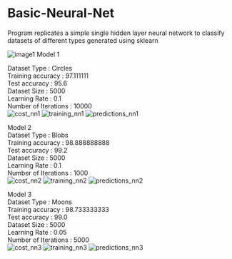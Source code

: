 # Basic-Neural-Net

Program replicates a simple single hidden layer neural network to classify datasets of different types generated using sklearn

![image1](https://user-images.githubusercontent.com/13309365/40879268-008c94fa-66bb-11e8-8bf8-7ed90e9348e8.png)
Model 1  

Dataset Type : Circles  
Training accuracy : 97.111111  
Test accuracy : 95.6   
Dataset Size : 5000   
Learning Rate : 0.1  
Number of Iterations : 10000  
![cost_nn1](https://user-images.githubusercontent.com/13309365/40879250-e90d512a-66ba-11e8-80e6-94ba2e966fa5.png)
![training_nn1](https://user-images.githubusercontent.com/13309365/40879254-ee862802-66ba-11e8-8d92-f8996d1ac310.png)
![predictions_nn1](https://user-images.githubusercontent.com/13309365/40879247-e59b9aec-66ba-11e8-82c8-ab9d6dc8598f.png)

Model 2  
Dataset Type : Blobs  
Training accuracy : 98.888888888  
Test accuracy : 99.2  
Dataset Size : 5000  
Learning Rate : 0.1  
Number of Iterations : 1000  
![cost_nn2](https://user-images.githubusercontent.com/13309365/40879261-f640e654-66ba-11e8-9572-6c35e4e1b633.png)
![training_nn2](https://user-images.githubusercontent.com/13309365/40879256-f1674830-66ba-11e8-8592-0f02b6594939.png)
![predictions_nn2](https://user-images.githubusercontent.com/13309365/40879259-f4684ca0-66ba-11e8-9e3e-0182f398f0e5.png)

Model 3  
Dataset Type : Moons  
Training accuracy : 98.733333333  
Test accuracy : 99.0  
Dataset Size : 5000  
Learning Rate : 0.05  
Number of Iterations : 5000  
![cost_nn3](https://user-images.githubusercontent.com/13309365/40879267-fefdf0d4-66ba-11e8-9295-d0c4c1af4a50.png)
![training_nn3](https://user-images.githubusercontent.com/13309365/40879264-f9f96d5c-66ba-11e8-8308-370382a12196.png)
![predictions_nn3](https://user-images.githubusercontent.com/13309365/40879266-fc226b92-66ba-11e8-8754-d841543eca8e.png)

